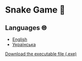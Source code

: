 # Snake Game 🐍

## Languages 🌐
- [English](docs/README_EN.md)
- [Українська](docs/README_UA.md)

[Download the executable file (.exe)](https://github.com/MelArt24/Snake-Game/blob/main/Snake%20Game.exe)
